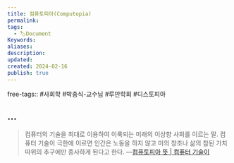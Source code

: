 ```yaml
---
title: 컴퓨토피아(Computopia)
permalink: 
tags:
  - 🏷️Document
Keywords: 
aliases: 
description: 
updated: 
created: 2024-02-16
publish: true
---
```

free-tags:: #사회학 #박충식-교수님 #루만학회 #디스토피아 

## ...

>컴퓨터의 기술을 최대로 이용하여 이룩되는 미래의 이상향 사회를 이르는 말. 컴퓨터 기술이 극한에 이르면 인간은 노동을 하지 않고 미의 창조나 삶의 참된 가치 따위의 추구에만 종사하게 된다고 한다.
>—[컴퓨토피아 뜻 | 컴퓨터 기술이](https://wordrow.kr/%EC%9D%98%EB%AF%B8/%EC%BB%B4%ED%93%A8%ED%86%A0%ED%94%BC%EC%95%84/)

